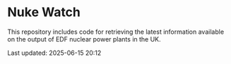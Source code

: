 # Nuke Watch

This repository includes code for retrieving the latest information available on the output of EDF nuclear power plants in the UK.

Last updated: 2025-06-15 20:12